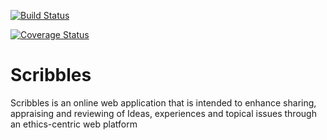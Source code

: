[![Build Status](https://travis-ci.org/0-Risk/Scribbles.svg?branch=chore%2F171110036%2Fset-up-travis-and-coveralls)](https://travis-ci.org/0-Risk/Scribbles)

[![Coverage Status](https://coveralls.io/repos/github/0-Risk/Scribbles/badge.svg?branch=chore/171110036/set-up-travis-and-coveralls)](https://coveralls.io/github/0-Risk/Scribbles?branch=chore/171110036/set-up-travis-and-coveralls)

# Scribbles
Scribbles is an online web application that is intended to enhance sharing, appraising and reviewing of Ideas, experiences and topical issues through an ethics-centric web platform
